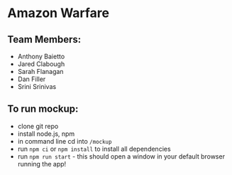 # Amazon Warfare
## Team Members:
- Anthony Baietto
- Jared Clabough
- Sarah Flanagan
- Dan Filler
- Srini Srinivas

## To run mockup:
- clone git repo
- install node.js, npm
- in command line cd into `/mockup`
- run  `npm ci` or `npm install` to install all dependencies
- run `npm run start` - this should open a window in your default browser running the app! 